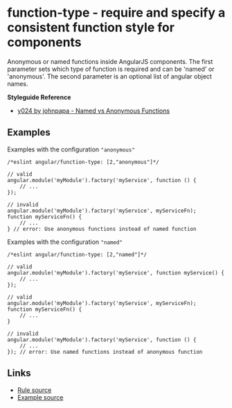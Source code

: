 <!-- WARNING: Generated documentation. Edit docs and examples in the rule and examples file ('rules/function-type.js', 'examples/function-type.js'). -->

# function-type - require and specify a consistent function style for components

Anonymous or named functions inside AngularJS components.
The first parameter sets which type of function is required and can be 'named' or 'anonymous'.
The second parameter is an optional list of angular object names.

**Styleguide Reference**

* [y024 by johnpapa - Named vs Anonymous Functions](https://github.com/johnpapa/angular-styleguide#style-y024)

## Examples

Examples with the configuration `"anonymous"`

    /*eslint angular/function-type: [2,"anonymous"]*/

    // valid
    angular.module('myModule').factory('myService', function () {
        // ...
    });

    // invalid
    angular.module('myModule').factory('myService', myServiceFn);
    function myServiceFn() {
        // ...
    } // error: Use anonymous functions instead of named function

Examples with the configuration `"named"`

    /*eslint angular/function-type: [2,"named"]*/

    // valid
    angular.module('myModule').factory('myService', function myService() {
        // ...
    });

    // valid
    angular.module('myModule').factory('myService', myServiceFn);
    function myServiceFn() {
        // ...
    }

    // invalid
    angular.module('myModule').factory('myService', function () {
        // ...
    }); // error: Use named functions instead of anonymous function

## Links

* [Rule source](../rules/function-type.js)
* [Example source](../examples/function-type.js)
